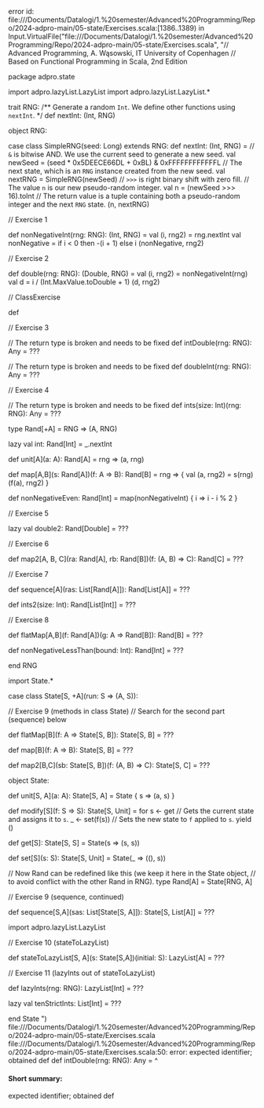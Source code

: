 error id: file://<HOME>/Documents/Datalogi/1.%20semester/Advanced%20Programming/Repo/2024-adpro-main/05-state/Exercises.scala:[1386..1389) in Input.VirtualFile("file://<HOME>/Documents/Datalogi/1.%20semester/Advanced%20Programming/Repo/2024-adpro-main/05-state/Exercises.scala", "// Advanced Programming, A. Wąsowski, IT University of Copenhagen
// Based on Functional Programming in Scala, 2nd Edition

package adpro.state

import adpro.lazyList.LazyList
import adpro.lazyList.LazyList.*


trait RNG:
  /** Generate a random `Int`. We define other functions using `nextInt`. */
  def nextInt: (Int, RNG) 

object RNG:

  case class SimpleRNG(seed: Long) extends RNG:
    def nextInt: (Int, RNG) =
      // `&` is bitwise AND. We use the current seed to generate a new seed.
      val newSeed = (seed * 0x5DEECE66DL + 0xBL) & 0xFFFFFFFFFFFFL 
      // The next state, which is an `RNG` instance created from the new seed. 
      val nextRNG = SimpleRNG(newSeed)
      // `>>>` is right binary shift with zero fill. 
      // The value `n` is our new pseudo-random integer.
      val n = (newSeed >>> 16).toInt 
      // The return value is a tuple containing both a pseudo-random integer and the next `RNG` state.
      (n, nextRNG) 


  // Exercise 1

  def nonNegativeInt(rng: RNG): (Int, RNG) =
    val (i, rng2) = rng.nextInt
    val nonNegative = if i < 0 then -(i + 1) else i
    (nonNegative, rng2)

  // Exercise 2

  def double(rng: RNG): (Double, RNG) = 
    val (i, rng2) = nonNegativeInt(rng)
    val d = i / (Int.MaxValue.toDouble + 1)
    (d, rng2)

  // ClassExercise

  def 

  // Exercise 3
  
  // The return type is broken and needs to be fixed
  def intDouble(rng: RNG): Any = 
    ???

  // The return type is broken and needs to be fixed
  def doubleInt(rng: RNG): Any = 
    ???

  // Exercise 4

  // The return type is broken and needs to be fixed
  def ints(size: Int)(rng: RNG): Any = 
    ???


  type Rand[+A] = RNG => (A, RNG)

  lazy val int: Rand[Int] = _.nextInt

  def unit[A](a: A): Rand[A] = rng => (a, rng)

  def map[A,B](s: Rand[A])(f: A => B): Rand[B] =
    rng => {
      val (a, rng2) = s(rng)
      (f(a), rng2)
    }

  def nonNegativeEven: Rand[Int] = map(nonNegativeInt) { i => i - i % 2 }

  // Exercise 5

  lazy val double2: Rand[Double] = 
    ???

  // Exercise 6

  def map2[A, B, C](ra: Rand[A], rb: Rand[B])(f: (A, B) => C): Rand[C] = 
    ???

  // Exercise 7

  def sequence[A](ras: List[Rand[A]]): Rand[List[A]] =
    ??? 

  def ints2(size: Int): Rand[List[Int]] =
    ???

  // Exercise 8

  def flatMap[A,B](f: Rand[A])(g: A => Rand[B]): Rand[B] =
    ???

  def nonNegativeLessThan(bound: Int): Rand[Int] =
    ???

end RNG

import State.*

case class State[S, +A](run: S => (A, S)):

  // Exercise 9 (methods in class State)
  // Search for the second part (sequence) below
  
  def flatMap[B](f: A => State[S, B]): State[S, B] = 
    ???

  def map[B](f: A => B): State[S, B] = 
    ???

  def map2[B,C](sb: State[S, B])(f: (A, B) => C): State[S, C] = 
    ???


object State:

  def unit[S, A](a: A): State[S, A] =
    State { s => (a, s) }

  def modify[S](f: S => S): State[S, Unit] = for
    s <- get // Gets the current state and assigns it to `s`.
    _ <- set(f(s)) // Sets the new state to `f` applied to `s`.
  yield ()

  def get[S]: State[S, S] = State(s => (s, s))

  def set[S](s: S): State[S, Unit] = State(_ => ((), s))

  // Now Rand can be redefined like this (we keep it here in the State object,
  // to avoid conflict with the other Rand in RNG).
  type Rand[A] = State[RNG, A]

  // Exercise 9 (sequence, continued)
 
  def sequence[S,A](sas: List[State[S, A]]): State[S, List[A]] =
    ???

  import adpro.lazyList.LazyList

  // Exercise 10 (stateToLazyList)
  
  def stateToLazyList[S, A](s: State[S,A])(initial: S): LazyList[A] =
    ???

  // Exercise 11 (lazyInts out of stateToLazyList)
  
  def lazyInts(rng: RNG): LazyList[Int] = 
    ???

  lazy val tenStrictInts: List[Int] = 
    ???

end State
")
file://<HOME>/Documents/Datalogi/1.%20semester/Advanced%20Programming/Repo/2024-adpro-main/05-state/Exercises.scala
file://<HOME>/Documents/Datalogi/1.%20semester/Advanced%20Programming/Repo/2024-adpro-main/05-state/Exercises.scala:50: error: expected identifier; obtained def
  def intDouble(rng: RNG): Any = 
  ^
#### Short summary: 

expected identifier; obtained def